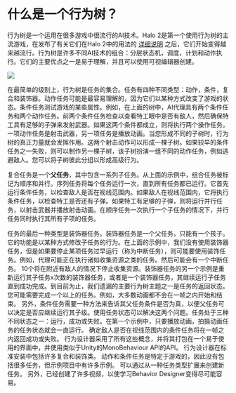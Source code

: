 ﻿# 什么是一个行为树？
行为树是一个运用在很多游戏中很流行的AI技术。Halo 2是第一个使用行为树的主流游戏，在发布了有关它们在Halo 2中的用法的 [详细说明](http://www.gamasutra.com/view/feature/130663/gdc_2005_proceeding_handling_.php) 之后，它们开始变得越来越流行。行为树是许多不同AI技术的组合：分层状态机，调度，计划和动作执行。它们的主要优点之一是易于理解，并且可以使用可视编辑器创建。 

![](https://cdn.jsdelivr.net/gh/longshilin/images/20201108214126.png)

在最简单的级别上，行为树是任务的集合。任务有四种不同类型：动作，条件，复合和装饰器。动作任务可能是最容易理解的，因为它们以某种方式改变了游戏的状态。条件任务测试游戏的某些属性。例如，在上面的树中，AI代理具有两个条件任务和两个动作任务。前两个条件任务检查以查看特工眼中是否有敌人，然后确保特工具有足够的子弹来发射武器。如果这两个条件都成立，则将执行两个操作任务。一项动作任务是射击武器，另一项任务是播放动画。当您形成不同的子树时，行为树的真正力量就会发挥作用。这两个射击动作可以形成一棵子树。如果较早的条件任务之一失败，则可以制作另一棵子树，该子树扮演一组不同的动作任务，例如逃避敌人。您可以将子树彼此分组以形成高级行为。

复合任务是一个**父任务**，其中包含一系列子任务。从上面的示例中，组合任务被标记为顺序和并行。序列任务将每个任务运行一次，直到所有任务都已运行。它首先运行条件任务，以检查敌人是否在视线范围内。如果敌人在视线范围内，它将执行条件任务，以检查特工是否还有子弹。如果特工有足够的子弹，则将运行并行任务，以射击武器并播放射击动画。在顺序任务一次执行一个子任务的情况下，并行任务同时执行其所有子项的任务。

任务的最后一种类型是装饰器任务。装饰器任务是一个父任务，只能有一个孩子。它的功能是以某种方式修改子任务的行为。在上面的示例中，我们没有使用装饰器任务，但是如果要停止某项任务过早运行（称为中断任务），则可能要使用装饰任务。例如，代理可能正在执行诸如收集资源之类的任务。然后可能会有一个中断任务。 10个将在附近有敌人的情况下停止收集资源。装饰器任务的另一个示例是重新运行其子任务x次数的装饰器任务，或者是一个装饰器任务，其继续运行子任务直到成功完成。到目前为止，我们遗漏的主要行为树主题之一是任务的返回状态。您可能需要完成一个以上的任务。例如，大多数动画都不会在一帧之内开始和结束。
另外，条件任务需要一种方法来告诉其父任务条件是否为真，以便父任务可以决定是否应继续运行其子级。使用任务状态可以解决这两个问题。任务处于三种不同状态之一：运行，成功或失败。在第一个示例中，只要播放动画，拍摄动画任务的任务状态就会一直运行。
确定敌人是否在视线范围内的条件任务将在一帧之内返回成功或失败。
行为设计器采用了所有这些概念，并将其打包在一个易于使用的界面中，并使用类似于Unity的MonoBehaviour API的API。
行为设计器在标准安装中包括许多复合和装饰类。
动作和条件任务是特定于游戏的，因此没有包括很多任务，但示例项目中有许多示例。
可以通过从一种任务类型扩展来创建新任务。
另外，已经创建了许多视频，以使学习Behavior Designer变得尽可能容易。


<!--stackedit_data:
eyJoaXN0b3J5IjpbLTE0MDcyOTUzMzIsLTE4NjM5NzcxNzgsLT
EwODM3OTI3OTAsLTIwMjk4ODIxMTQsLTc3Nzg4NTg3NV19
-->